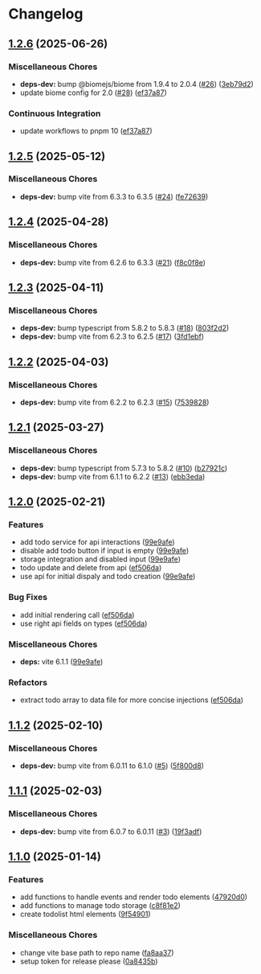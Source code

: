 # Changelog

## [1.2.6](https://github.com/jobtrek/web-todo-ts-example/compare/v1.2.5...v1.2.6) (2025-06-26)


### Miscellaneous Chores

* **deps-dev:** bump @biomejs/biome from 1.9.4 to 2.0.4 ([#26](https://github.com/jobtrek/web-todo-ts-example/issues/26)) ([3eb79d2](https://github.com/jobtrek/web-todo-ts-example/commit/3eb79d2e7575d30ab1f36e87a7c494ed8bf0dd9b))
* update biome config for 2.0 ([#28](https://github.com/jobtrek/web-todo-ts-example/issues/28)) ([ef37a87](https://github.com/jobtrek/web-todo-ts-example/commit/ef37a8765e198c607d2a1e00ac21656d9f89bb10))


### Continuous Integration

* update workflows to pnpm 10 ([ef37a87](https://github.com/jobtrek/web-todo-ts-example/commit/ef37a8765e198c607d2a1e00ac21656d9f89bb10))

## [1.2.5](https://github.com/jobtrek/web-todo-ts-example/compare/v1.2.4...v1.2.5) (2025-05-12)


### Miscellaneous Chores

* **deps-dev:** bump vite from 6.3.3 to 6.3.5 ([#24](https://github.com/jobtrek/web-todo-ts-example/issues/24)) ([fe72639](https://github.com/jobtrek/web-todo-ts-example/commit/fe72639b5b5cd44485d7ba010dad8981b1833a8f))

## [1.2.4](https://github.com/jobtrek/web-todo-ts-example/compare/v1.2.3...v1.2.4) (2025-04-28)


### Miscellaneous Chores

* **deps-dev:** bump vite from 6.2.6 to 6.3.3 ([#21](https://github.com/jobtrek/web-todo-ts-example/issues/21)) ([f8c0f8e](https://github.com/jobtrek/web-todo-ts-example/commit/f8c0f8ea9648a96c69afaaac1cf807378d3b4270))

## [1.2.3](https://github.com/jobtrek/web-todo-ts-example/compare/v1.2.2...v1.2.3) (2025-04-11)


### Miscellaneous Chores

* **deps-dev:** bump typescript from 5.8.2 to 5.8.3 ([#18](https://github.com/jobtrek/web-todo-ts-example/issues/18)) ([803f2d2](https://github.com/jobtrek/web-todo-ts-example/commit/803f2d23575aef5545878147d12ce5eaf94e8a6e))
* **deps-dev:** bump vite from 6.2.3 to 6.2.5 ([#17](https://github.com/jobtrek/web-todo-ts-example/issues/17)) ([3fd1ebf](https://github.com/jobtrek/web-todo-ts-example/commit/3fd1ebf8d7f87480dc3c8f516a83e4d132149eba))

## [1.2.2](https://github.com/jobtrek/web-todo-ts-example/compare/v1.2.1...v1.2.2) (2025-04-03)


### Miscellaneous Chores

* **deps-dev:** bump vite from 6.2.2 to 6.2.3 ([#15](https://github.com/jobtrek/web-todo-ts-example/issues/15)) ([7539828](https://github.com/jobtrek/web-todo-ts-example/commit/7539828b489d88cb7e746485830eaa9d80b6cae3))

## [1.2.1](https://github.com/jobtrek/web-todo-ts-example/compare/v1.2.0...v1.2.1) (2025-03-27)


### Miscellaneous Chores

* **deps-dev:** bump typescript from 5.7.3 to 5.8.2 ([#10](https://github.com/jobtrek/web-todo-ts-example/issues/10)) ([b27921c](https://github.com/jobtrek/web-todo-ts-example/commit/b27921cc9105d227a291a81f8b6b4fa203f412b7))
* **deps-dev:** bump vite from 6.1.1 to 6.2.2 ([#13](https://github.com/jobtrek/web-todo-ts-example/issues/13)) ([ebb3eda](https://github.com/jobtrek/web-todo-ts-example/commit/ebb3eda27fcc0f4135f8c3ec1484ff3b3ad46d10))

## [1.2.0](https://github.com/jobtrek/web-todo-ts-example/compare/v1.1.2...v1.2.0) (2025-02-21)


### Features

* add todo service for api interactions ([99e9afe](https://github.com/jobtrek/web-todo-ts-example/commit/99e9afe2c404c78d08c3c5936def78cd93cd788a))
* disable add todo button if input is empty ([99e9afe](https://github.com/jobtrek/web-todo-ts-example/commit/99e9afe2c404c78d08c3c5936def78cd93cd788a))
* storage integration and disabled input ([99e9afe](https://github.com/jobtrek/web-todo-ts-example/commit/99e9afe2c404c78d08c3c5936def78cd93cd788a))
* todo update and delete from api ([ef506da](https://github.com/jobtrek/web-todo-ts-example/commit/ef506da95e1517e7ab81bc3e995ee61d75d57f07))
* use api for initial dispaly and todo creation ([99e9afe](https://github.com/jobtrek/web-todo-ts-example/commit/99e9afe2c404c78d08c3c5936def78cd93cd788a))


### Bug Fixes

* add initial rendering call ([ef506da](https://github.com/jobtrek/web-todo-ts-example/commit/ef506da95e1517e7ab81bc3e995ee61d75d57f07))
* use right api fields on types ([ef506da](https://github.com/jobtrek/web-todo-ts-example/commit/ef506da95e1517e7ab81bc3e995ee61d75d57f07))


### Miscellaneous Chores

* **deps:** vite 6.1.1 ([99e9afe](https://github.com/jobtrek/web-todo-ts-example/commit/99e9afe2c404c78d08c3c5936def78cd93cd788a))


### Refactors

* extract todo array to data file for more concise injections ([ef506da](https://github.com/jobtrek/web-todo-ts-example/commit/ef506da95e1517e7ab81bc3e995ee61d75d57f07))

## [1.1.2](https://github.com/jobtrek/web-todo-ts-example/compare/v1.1.1...v1.1.2) (2025-02-10)


### Miscellaneous Chores

* **deps-dev:** bump vite from 6.0.11 to 6.1.0 ([#5](https://github.com/jobtrek/web-todo-ts-example/issues/5)) ([5f800d8](https://github.com/jobtrek/web-todo-ts-example/commit/5f800d8b0e777c686115e8f8d589e6a0e082f813))

## [1.1.1](https://github.com/jobtrek/web-todo-ts-example/compare/v1.1.0...v1.1.1) (2025-02-03)


### Miscellaneous Chores

* **deps-dev:** bump vite from 6.0.7 to 6.0.11 ([#3](https://github.com/jobtrek/web-todo-ts-example/issues/3)) ([19f3adf](https://github.com/jobtrek/web-todo-ts-example/commit/19f3adf9d7931bfaeb35519bf2a6107cb0363966))

## [1.1.0](https://github.com/jobtrek/web-todo-ts-example/compare/v1.0.0...v1.1.0) (2025-01-14)


### Features

* add functions to handle events and render todo elements ([47920d0](https://github.com/jobtrek/web-todo-ts-example/commit/47920d0c05b3fd298b76dc26b95941ad8f1ba35f))
* add functions to manage todo storage ([c8f81e2](https://github.com/jobtrek/web-todo-ts-example/commit/c8f81e28296435fdfa9e32f7bc17fc6ac59af92e))
* create todolist html elements ([9f54901](https://github.com/jobtrek/web-todo-ts-example/commit/9f549012956cfb36c00bdb228e8adc510eb48f59))


### Miscellaneous Chores

* change vite base path to repo name ([fa8aa37](https://github.com/jobtrek/web-todo-ts-example/commit/fa8aa37008c9376596044a56a417d3da2e277d0f))
* setup token for release please ([0a8435b](https://github.com/jobtrek/web-todo-ts-example/commit/0a8435bb1b34f13d528ce181d1ae3f225c704133))
